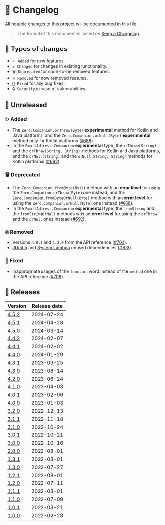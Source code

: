 # 🔄 Changelog

All notable changes to this project will be documented in this file.

> The format of this document is based on
> [Keep a Changelog](https://keepachangelog.com/en/1.1.0).

## 🤔 Types of changes

- `✨ Added` for new features.
- `♻️ Changed` for changes in existing functionality.
- `🗑️ Deprecated` for soon-to-be removed features.
- `🔥 Removed` for now removed features.
- `🐛 Fixed` for any bug fixes.
- `🔒 Security` in case of vulnerabilities.

## 🚧 Unreleased

### ✨ Added

- The `Zero.Companion.orThrow(Byte)` **experimental** method for Kotlin and Java
  platforms, and the `Zero.Companion.orNull(Byte)` **experimental** method only
  for Kotlin platforms ([#688]).
- In the `EmailAddress.Companion` **experimental** type, the `orThrow(String)`
  and the `orThrow(String, String)` methods for Kotlin and Java platforms, and
  the `orNull(String)` and the `orNull(String, String)` methods for Kotlin
  platforms ([#692]).

### 🗑️ Deprecated

- The `Zero.Companion.fromByte(Byte)` method with an **error level** for using
  the `Zero.Companion.orThrow(Byte)` one instead, and the
  `Zero.Companion.fromByteOrNull(Byte)` method with an **error level** for using
  the `Zero.Companion.orNull(Byte)` one instead ([#688]).
- In the `EmailAddress.Companion` **experimental** type, the `fromString` and
  the `fromStringOrNull` methods with an **error level** for using the `orThrow`
  and the `orNull` ones instead ([#692]).

### 🔥 Removed

- Versions `4.0.0` and `4.3.0` from the API reference ([#704]).
- [JUnit 5] and [System Lambda] unused dependencies ([#703]).

### 🐛 Fixed

- Inappropriate usages of the `function` word instead of the `method` one in the
  API reference ([#706]).

[#688]: https://github.com/kotools/types/issues/688
[#692]: https://github.com/kotools/types/issues/692
[#703]: https://github.com/kotools/types/issues/703
[#704]: https://github.com/kotools/types/issues/704
[#706]: https://github.com/kotools/types/issues/706
[junit 5]: https://github.com/junit-team/junit5
[system lambda]: https://github.com/stefanbirkner/system-lambda

## 🔖 Releases

| Version | Release date |
|---------|--------------|
| [4.5.2] | 2024-07-24   |
| [4.5.1] | 2024-04-28   |
| [4.5.0] | 2024-03-14   |
| [4.4.2] | 2024-02-07   |
| [4.4.1] | 2024-02-02   |
| [4.4.0] | 2024-01-29   |
| [4.3.1] | 2023-09-25   |
| [4.3.0] | 2023-08-14   |
| [4.2.0] | 2023-06-24   |
| [4.1.0] | 2023-04-03   |
| [4.0.1] | 2023-02-06   |
| [4.0.0] | 2023-01-03   |
| [3.2.0] | 2022-12-13   |
| [3.1.1] | 2022-11-18   |
| [3.1.0] | 2022-10-24   |
| [3.0.1] | 2022-10-21   |
| [3.0.0] | 2022-10-16   |
| [2.0.0] | 2022-08-01   |
| [1.3.1] | 2022-08-01   |
| [1.3.0] | 2022-07-27   |
| [1.2.1] | 2022-08-01   |
| [1.2.0] | 2022-07-11   |
| [1.1.1] | 2022-08-01   |
| [1.1.0] | 2022-07-09   |
| [1.0.1] | 2022-03-21   |
| [1.0.0] | 2022-02-28   |

[4.5.2]: https://github.com/kotools/types/releases/tag/4.5.2
[4.5.1]: https://github.com/kotools/types/releases/tag/4.5.1
[4.5.0]: https://github.com/kotools/types/releases/tag/4.5.0
[4.4.2]: https://github.com/kotools/types/releases/tag/4.4.2
[4.4.1]: https://github.com/kotools/types/releases/tag/4.4.1
[4.4.0]: https://github.com/kotools/types/releases/tag/4.4.0
[4.3.1]: https://github.com/kotools/types/releases/tag/4.3.1
[4.3.0]: https://github.com/kotools/types/releases/tag/4.3.0
[4.2.0]: https://github.com/kotools/types/releases/tag/4.2.0
[4.1.0]: https://github.com/kotools/types/releases/tag/4.1.0
[4.0.1]: https://github.com/kotools/types/releases/tag/4.0.1
[4.0.0]: https://github.com/kotools/types/releases/tag/4.0.0
[3.2.0]: https://github.com/kotools/libraries/releases/tag/types-v3.2.0
[3.1.1]: https://github.com/kotools/libraries/releases/tag/types-v3.1.1
[3.1.0]: https://github.com/kotools/types-legacy/releases/tag/v3.1.0
[3.0.1]: https://github.com/kotools/types-legacy/releases/tag/v3.0.1
[3.0.0]: https://github.com/kotools/types-legacy/releases/tag/v3.0.0
[2.0.0]: https://github.com/kotools/types-legacy/releases/tag/v2.0.0
[1.3.1]: https://github.com/kotools/types-legacy/releases/tag/v1.3.1
[1.3.0]: https://github.com/kotools/types-legacy/releases/tag/v1.3.0
[1.2.1]: https://github.com/kotools/types-legacy/releases/tag/v1.2.1
[1.2.0]: https://github.com/kotools/types-legacy/releases/tag/v1.2.0
[1.1.1]: https://github.com/kotools/types-legacy/releases/tag/v1.1.1
[1.1.0]: https://github.com/kotools/types-legacy/releases/tag/v1.1.0
[1.0.1]: https://github.com/kotools/types-legacy/releases/tag/v1.0.1
[1.0.0]: https://github.com/kotools/types-legacy/releases/tag/v1.0.0

